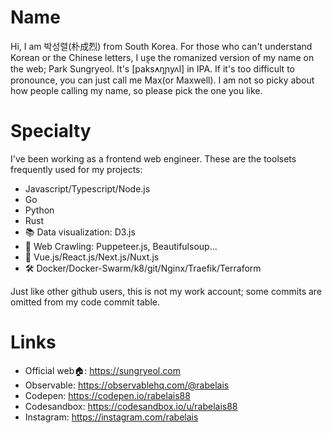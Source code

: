 # Name
Hi, I am 박성렬(朴成烈) from South Korea. For those who can't understand Korean or the Chinese letters, I use the romanized version of my name on the web; Park Sungryeol. It's [pak̚s̕ʌŋɲyʌl] in IPA. If it's too difficult to pronounce, you can just call me Max(or Maxwell). I am not so picky about how people calling my name, so please pick the one you like.

# Specialty
I've been working as a frontend web engineer. These are the toolsets frequently used for my projects:

 - Javascript/Typescript/Node.js
 - Go
 - Python
 - Rust
 - 📚 Data visualization: D3.js
 - 🧶 Web Crawling: Puppeteer.js, Beautifulsoup...
 - 👀 Vue.js/React.js/Next.js/Nuxt.js
 - 🛠 Docker/Docker-Swarm/k8/git/Nginx/Traefik/Terraform

Just like other github users, this is not my work account; some commits are omitted from my code commit table.

# Links

- Official web🏠: https://sungryeol.com
- Observable: https://observablehq.com/@rabelais
- Codepen: https://codepen.io/rabelais88
- Codesandbox: https://codesandbox.io/u/rabelais88
- Instagram: https://instagram.com/rabelais
